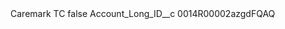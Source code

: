 <?xml version="1.0" encoding="UTF-8"?>
<CustomMetadata xmlns="http://soap.sforce.com/2006/04/metadata" xmlns:xsi="http://www.w3.org/2001/XMLSchema-instance" xmlns:xsd="http://www.w3.org/2001/XMLSchema">
    <label>Caremark TC</label>
    <protected>false</protected>
    <values>
        <field>Account_Long_ID__c</field>
        <value xsi:type="xsd:string">0014R00002azgdFQAQ</value>
    </values>
</CustomMetadata>
